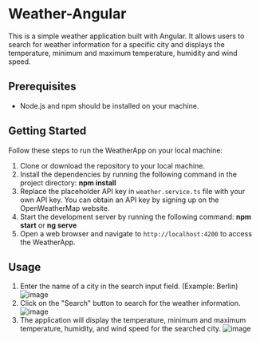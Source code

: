 # Weather-Angular       
         
This is a simple weather application built with Angular. It allows users to search for weather information for a specific city and displays the temperature, minimum and maximum temperature, humidity and wind speed.          
       
## Prerequisites      
     
- Node.js and npm should be installed on your machine.

## Getting Started        
          
Follow these steps to run the WeatherApp on your local machine:     
1. Clone or download the repository to your local machine.        
2. Install the dependencies by running the following command in the project directory: **npm install**       
3. Replace the placeholder API key in `weather.service.ts` file with your own API key. You can obtain an API key by signing up on the OpenWeatherMap website.      
4. Start the development server by running the following command: **npm start** or **ng serve**         
5. Open a web browser and navigate to `http://localhost:4200` to access the WeatherApp.       
    
## Usage     
   
1. Enter the name of a city in the search input field. (Example: Berlin)
   ![image](https://github.com/MiltiadisN/Weather-Angular/assets/103901423/a219137d-f62e-4969-aea6-a661a9f2d7a6)
3. Click on the "Search" button to search for the weather information.
   ![image](https://github.com/MiltiadisN/Weather-Angular/assets/103901423/cd96c79b-7929-4ba4-a5d5-b0b9b5272652)
5. The application will display the temperature, minimum and maximum temperature, humidity,
   and wind speed for the searched city.
   ![image](https://github.com/MiltiadisN/Weather-Angular/assets/103901423/ca5a9843-979a-4720-b66f-6d3b9fe5cbf5)
            
